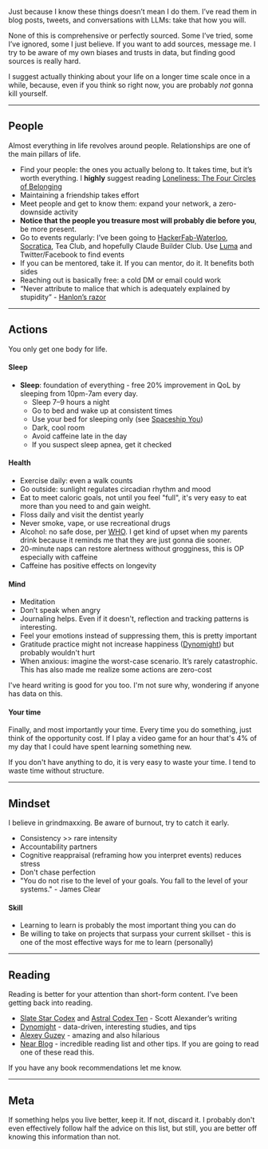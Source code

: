 Just because I know these things doesn’t mean I do them. I’ve read them in blog posts, tweets, and conversations with LLMs: take that how you will.

None of this is comprehensive or perfectly sourced. Some I’ve tried, some I’ve ignored, some I just believe. If you want to add sources, message me. I try to be aware of my own biases and trusts in data, but finding good sources is really hard.

I suggest actually thinking about your life on a longer time scale once in a while, because, even if you think so right now, you are probably _not_ gonna kill yourself.

---

## People

Almost everything in life revolves around people. Relationships are one of the main pillars of life.

- Find your people: the ones you actually belong to. It takes time, but it’s worth everything. I **highly** suggest reading [Loneliness: The Four Circles of Belonging](https://boxx.substack.com/p/loneliness-the-four-circles-of-belonging)
- Maintaining a friendship takes effort
- Meet people and get to know them: expand your network, a zero-downside activity
- **Notice that the people you treasure most will probably die before you**, be more present.
- Go to events regularly: I’ve been going to [HackerFab-Waterloo](https://www.waterloofab.com/), [Socratica](https://www.socratica.info/), Tea Club, and hopefully Claude Builder Club. Use [Luma](https://luma.com/) and Twitter/Facebook to find events
- If you can be mentored, take it. If you can mentor, do it. It benefits both sides
- Reaching out is basically free: a cold DM or email could work
- “Never attribute to malice that which is adequately explained by stupidity” - [Hanlon’s razor](https://en.wikipedia.org/wiki/Hanlon%27s_razor)

---

## Actions

You only get one body for life.

#### Sleep

- **Sleep**: foundation of everything - free 20% improvement in QoL by sleeping from 10pm-7am every day.
  - Sleep 7–9 hours a night
  - Go to bed and wake up at consistent times
  - Use your bed for sleeping only (see [Spaceship You](https://www.youtube.com/watch?v=snAhsXyO3Ck))
  - Dark, cool room
  - Avoid caffeine late in the day
  - If you suspect sleep apnea, get it checked

#### Health

- Exercise daily: even a walk counts
- Go outside: sunlight regulates circadian rhythm and mood
- Eat to meet caloric goals, not until you feel "full", it's very easy to eat more than you need to and gain weight.
- Floss daily and visit the dentist yearly
- Never smoke, vape, or use recreational drugs
- Alcohol: no safe dose, per [WHO](https://www.who.int/europe/news/item/04-01-2023-no-level-of-alcohol-consumption-is-safe-for-our-health). I get kind of upset when my parents drink because it reminds me that they are just gonna die sooner.
- 20-minute naps can restore alertness without grogginess, this is OP especially with caffeine
- Caffeine has positive effects on longevity

#### Mind

- Meditation
- Don’t speak when angry
- Journaling helps. Even if it doesn't, reflection and tracking patterns is interesting.
- Feel your emotions instead of suppressing them, this is pretty important
- Gratitude practice might not increase happiness ([Dynomight](https://dynomight.net/gratitude/)) but probably wouldn't hurt
- When anxious: imagine the worst-case scenario. It’s rarely catastrophic. This has also made me realize some actions are zero-cost

I've heard writing is good for you too. I'm not sure why, wondering if anyone has data on this.

#### Your time

Finally, and most importantly your time. Every time you do something, just think of the opportunity cost. If I play a video game for an hour that's 4% of my day that I could have spent learning something new.

If you don't have anything to do, it is very easy to waste your time. I tend to waste time without structure.

---

## Mindset

I believe in grindmaxxing. Be aware of burnout, try to catch it early.

- Consistency >> rare intensity
- Accountability partners
- Cognitive reappraisal (reframing how you interpret events) reduces stress
- Don't chase perfection
- "You do not rise to the level of your goals. You fall to the level of your systems." - James Clear

#### Skill

- Learning to learn is probably the most important thing you can do
- Be willing to take on projects that surpass your current skillset - this is one of the most effective ways for me to learn (personally)

---

## Reading

Reading is better for your attention than short-form content. I’ve been getting back into reading.

- [Slate Star Codex](https://slatestarcodex.com/) and [Astral Codex Ten](https://www.astralcodexten.com/) - Scott Alexander’s writing
- [Dynomight](https://dynomight.net/) - data-driven, interesting studies, and tips
- [Alexey Guzey](https://guzey.com/) - amazing and also hilarious
- [Near Blog](https://near.blog/) - incredible reading list and other tips. If you are going to read one of these read this.

If you have any book recommendations let me know.

---

## Meta

If something helps you live better, keep it. If not, discard it. I probably don't even effectively follow half the advice on this list, but still, you are better off knowing this information than not.

